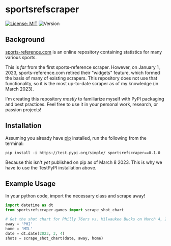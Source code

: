 # sportsrefscraper
[![License: MIT](https://img.shields.io/badge/License-MIT-yellow.svg)](https://opensource.org/licenses/MIT) ![Version](https://img.shields.io/pypi/v/sportsrefscraper)

## Background

[sports-reference.com](https://www.sports-reference.com/) is an online repository containing statistics for many various sports. 

This is _far_ from the first sports-reference scraper. However, on January 1, 2023, sports-reference.com retired their "widgets" feature, which formed the basis of many of existing scrapers. This repository does not use that functionality, so it is the most up-to-date scraper as of my knowledge (in March 2023).

I'm creating this repository _mostly_ to familiarize myself with PyPI packaging and best practices. Feel free to use it in your personal work, research, or passion projects!

## Installation

Assuming you already have [pip](https://pip.pypa.io/en/stable/installation/) installed, run the following from the terminal:

```
pip install -i https://test.pypi.org/simple/ sportsrefscraper==0.1.0
```

Because this isn't _yet_ published on pip as of March 8 2023. This is why we have to use the TestPyPI installation above.


## Example Usage

In your python code, import the necessary class and scrape away!

```python
import datetime as dt
from sportsrefscraper.games import scrape_shot_chart

# Get the shot chart for Philly 76ers vs. Milwaukee Bucks on March 4, 2023
away = 'PHI'
home = 'MIL'
date = dt.date(2023, 3, 4)
shots = scrape_shot_chart(date, away, home)
```


